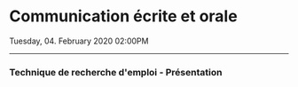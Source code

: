 # Communication écrite et orale

Tuesday, 04. February 2020 02:00PM 

---

### Technique de recherche d'emploi - Présentation


